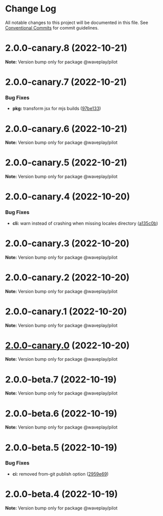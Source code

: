 # Change Log

All notable changes to this project will be documented in this file.
See [Conventional Commits](https://conventionalcommits.org) for commit guidelines.

# 2.0.0-canary.8 (2022-10-21)

**Note:** Version bump only for package @waveplay/pilot





# 2.0.0-canary.7 (2022-10-21)


### Bug Fixes

* **pkg:** transform jsx for mjs builds ([97be133](https://github.com/Wave-Play/pilot/commit/97be133f3524f8af9520bcf007042fba9623a028))





# 2.0.0-canary.6 (2022-10-21)

**Note:** Version bump only for package @waveplay/pilot





# 2.0.0-canary.5 (2022-10-21)

**Note:** Version bump only for package @waveplay/pilot





# 2.0.0-canary.4 (2022-10-20)


### Bug Fixes

* **cli:** warn instead of crashing when missing locales directory ([a135c0b](https://github.com/Wave-Play/pilot/commit/a135c0bffdd27a0f534678bdc4b82c3e19fc5273))





# 2.0.0-canary.3 (2022-10-20)

**Note:** Version bump only for package @waveplay/pilot





# 2.0.0-canary.2 (2022-10-20)

**Note:** Version bump only for package @waveplay/pilot





# 2.0.0-canary.1 (2022-10-20)

**Note:** Version bump only for package @waveplay/pilot





# [2.0.0-canary.0](https://github.com/Wave-Play/pilot/compare/@waveplay/pilot@2.0.0-beta.7...@waveplay/pilot@2.0.0-canary.0) (2022-10-20)

**Note:** Version bump only for package @waveplay/pilot





# 2.0.0-beta.7 (2022-10-19)

**Note:** Version bump only for package @waveplay/pilot





# 2.0.0-beta.6 (2022-10-19)

**Note:** Version bump only for package @waveplay/pilot





# 2.0.0-beta.5 (2022-10-19)


### Bug Fixes

* **ci:** removed from-git publish option ([2959e69](https://github.com/Wave-Play/pilot/commit/2959e69352fea68db31a7e03ec6168d4820700e3))





# 2.0.0-beta.4 (2022-10-19)

**Note:** Version bump only for package @waveplay/pilot
